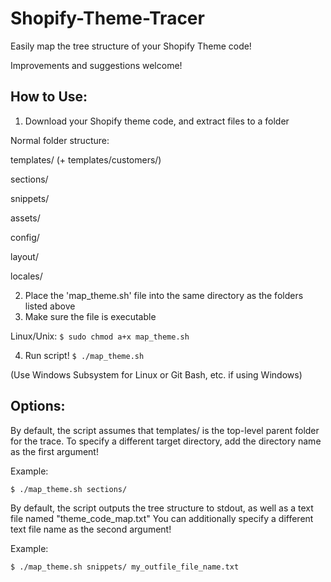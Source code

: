 # Shopify-Theme-Tracer
Easily map the tree structure of your Shopify Theme code!

Improvements and suggestions welcome!


## How to Use:
1) Download your Shopify theme code, and extract files to a folder
  
Normal folder structure:

templates/ (+ templates/customers/)

sections/

snippets/

assets/

config/

layout/

locales/

2) Place the 'map_theme.sh' file into the same directory as the folders listed above
3) Make sure the file is executable

Linux/Unix:
  ```$ sudo chmod a+x map_theme.sh```

4) Run script!
  ```$ ./map_theme.sh```
  
  (Use Windows Subsystem for Linux or Git Bash, etc. if using Windows)

## Options:
By default, the script assumes that templates/ is the top-level parent folder for the trace.
To specify a different target directory, add the directory name as the first argument!

Example:

```$ ./map_theme.sh sections/```
  
By default, the script outputs the tree structure to stdout, as well as a text file named "theme_code_map.txt"
You can additionally specify a different text file name as the second argument!

Example:

```$ ./map_theme.sh snippets/ my_outfile_file_name.txt```
